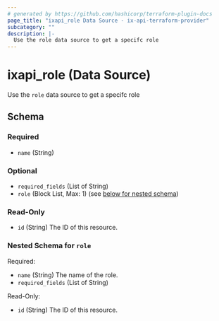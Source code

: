 ```yaml
---
# generated by https://github.com/hashicorp/terraform-plugin-docs
page_title: "ixapi_role Data Source - ix-api-terraform-provider"
subcategory: ""
description: |-
  Use the role data source to get a specifc role
---
```


# ixapi_role (Data Source)

Use the `role` data source to get a specifc role



<!-- schema generated by tfplugindocs -->
## Schema

### Required

- `name` (String)

### Optional

- `required_fields` (List of String)
- `role` (Block List, Max: 1) (see [below for nested schema](#nestedblock--role))

### Read-Only

- `id` (String) The ID of this resource.

<a id="nestedblock--role"></a>
### Nested Schema for `role`

Required:

- `name` (String) The name of the role.
- `required_fields` (List of String)

Read-Only:

- `id` (String) The ID of this resource.


